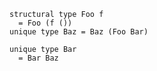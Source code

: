 ``` unison :error
structural type Foo f
  = Foo (f ())
unique type Baz = Baz (Foo Bar)

unique type Bar
  = Bar Baz
```
